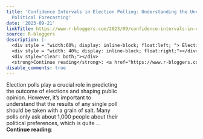 ```yaml
---
title: 'Confidence Intervals in Election Polling: Understanding the Uncertainty of
  Political Forecasting'
date: '2023-09-21'
linkTitle: https://www.r-bloggers.com/2023/09/confidence-intervals-in-election-polling-understanding-the-uncertainty-of-political-forecasting/
source: R-bloggers
description: |-
  <div style = "width:60%; display: inline-block; float:left; "> Election polls play a crucial role in predicting the outcome of elections and shaping public opinion. However, it’s important to understand that the results of any single poll should be taken with a grain of salt. Many polls only ask about 1,000 people about their political preferences, which is quite ...</div>
  <div style = "width: 40%; display: inline-block; float:right;"></div>
  <div style="clear: both;"></div>
  <strong>Continue reading</strong>: <a href="https://www.r-bloggers.com/2023/09/confidence-intervals-in-election-polling-und ...
disable_comments: true
---
```

<div style = "width:60%; display: inline-block; float:left; "> Election polls play a crucial role in predicting the outcome of elections and shaping public opinion. However, it’s important to understand that the results of any single poll should be taken with a grain of salt. Many polls only ask about 1,000 people about their political preferences, which is quite ...</div>
<div style = "width: 40%; display: inline-block; float:right;"></div>
<div style="clear: both;"></div>
<strong>Continue reading</strong>: <a href="https://www.r-bloggers.com/2023/09/confidence-intervals-in-election-polling-und ...